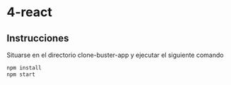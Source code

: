 # 4-react

## Instrucciones

Situarse en el directorio clone-buster-app y ejecutar el siguiente comando

```bash
npm install
npm start
```